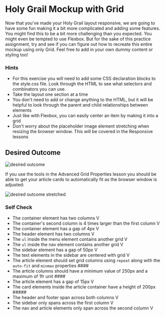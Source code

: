 # Holy Grail Mockup with Grid

Now that you've made your Holy Grail layout responsive, we are going to have some fun making it a bit more complicated and adding some features. You might find this to be a bit more challenging than you expected. You might even be tempted to use Flexbox. But for the sake of this practice assignment, try and see if you can figure out how to recreate this entire mockup using only Grid. Feel free to add in your own dummy content or styling too!

### Hints
- For this exercise you will need to add some CSS declaration blocks to the style.css file. Look through the HTML to see what selectors and combinators you can use.
- Take the layout one section at a time
- You don't need to add or change anything to the HTML, but it will be helpful to look through the parent and child relationships between elements
- Just like with Flexbox, you can easily center an item by making it into a grid
- Don't worry about the placeholder image element stretching when resizing the browser window. This will be covered in the Responsive lessons

## Desired Outcome

![desired outcome](./desired-outcome.png)

If you use the tools in the Advanced Grid Properties lesson you should be able to get your article cards to automatically fit as the browser window is adjusted:

![desired outcome stretched](./desired-outcome-stretched.png)

### Self Check
- The container element has two columns V
- The container's second column is 4 times larger than the first column V
- The container element has a gap of 4px V
- The header element has two columns V
- The `ul` inside the menu element contains another grid V
- The `ul` inside the nav element contains another grid V
- The sidebar element has a gap of 50px V
- The text elements in the sidebar are centered with grid V
- The article element should set grid columns using `repeat` along with the `auto-fit` and `minmax` properties ####
- The article columns should have a minimum value of 250px and a maximum of 1fr unit ####
- The article element has a gap of 15px V
- The card elements inside the article container have a height of 200px #####
- The header and footer span across both columns V
- The sidebar only spans across the first column V
- The nav and article elements only span across the second column V

